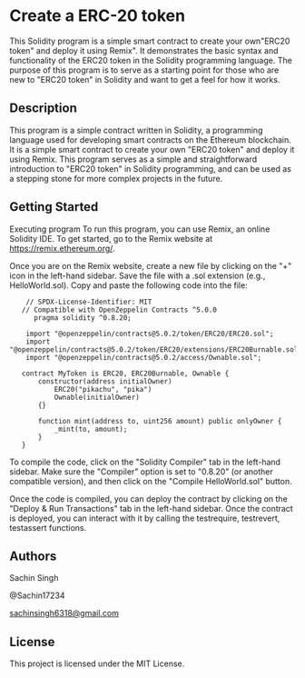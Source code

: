 # Create a ERC-20 token
This Solidity program is a simple smart contract to create your own"ERC20 token" and deploy it using Remix". It demonstrates the basic syntax and functionality of the ERC20 token in the Solidity programming language. The purpose of this program is to serve as a starting point for those who are new to "ERC20 token" in Solidity and want to get a feel for how it works.

## Description

This program is a simple contract written in Solidity, a programming language used for developing smart contracts on the Ethereum blockchain. It is a simple smart contract to create your own "ERC20 token" and deploy it using Remix. This program serves as a simple and straightforward introduction to "ERC20 token" in Solidity programming, and can be used as a stepping stone for more complex projects in the future.

## Getting Started

Executing program
To run this program, you can use Remix, an online Solidity IDE. To get started, go to the Remix website at https://remix.ethereum.org/.

Once you are on the Remix website, create a new file by clicking on the "+" icon in the left-hand sidebar. Save the file with a .sol extension (e.g., HelloWorld.sol). Copy and paste the following code into the file:



       
        // SPDX-License-Identifier: MIT
       // Compatible with OpenZeppelin Contracts ^5.0.0
          pragma solidity ^0.8.20;

        import "@openzeppelin/contracts@5.0.2/token/ERC20/ERC20.sol";
        import "@openzeppelin/contracts@5.0.2/token/ERC20/extensions/ERC20Burnable.sol";
        import "@openzeppelin/contracts@5.0.2/access/Ownable.sol";

       contract MyToken is ERC20, ERC20Burnable, Ownable {
           constructor(address initialOwner)
               ERC20("pikachu", "pika")
               Ownable(initialOwner)
           {}

           function mint(address to, uint256 amount) public onlyOwner {
               _mint(to, amount);
           }
       }

To compile the code, click on the "Solidity Compiler" tab in the left-hand sidebar. Make sure the "Compiler" option is set to "0.8.20" (or another compatible version), and then click on the "Compile HelloWorld.sol" button.

Once the code is compiled, you can deploy the contract by clicking on the "Deploy & Run Transactions" tab in the left-hand sidebar. 
Once the contract is deployed, you can interact with it by calling the testrequire, testrevert, testassert functions.

## Authors

Sachin Singh

@Sachin17234

sachinsingh6318@gmail.com


## License

This project is licensed under the MIT License.
